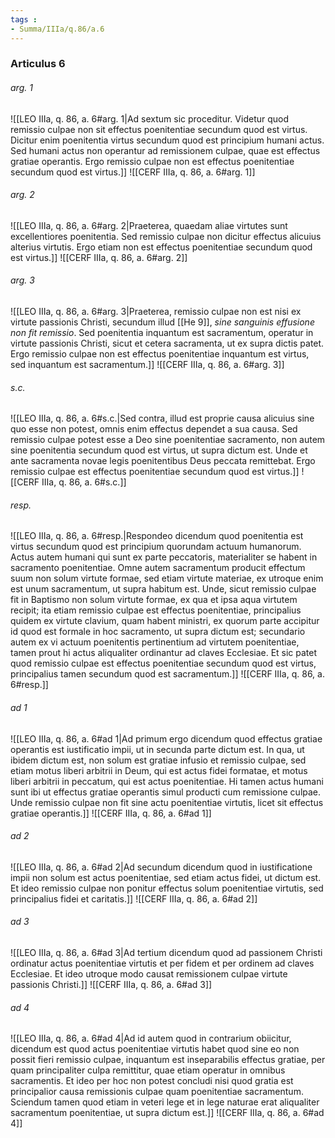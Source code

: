 ```yaml
---
tags : 
- Summa/IIIa/q.86/a.6
---
```


### Articulus 6

###### arg. 1
![[LEO IIIa, q. 86, a. 6#arg. 1|Ad sextum sic proceditur. Videtur quod remissio culpae non sit effectus poenitentiae secundum quod est virtus. Dicitur enim poenitentia virtus secundum quod est principium humani actus. Sed humani actus non operantur ad remissionem culpae, quae est effectus gratiae operantis. Ergo remissio culpae non est effectus poenitentiae secundum quod est virtus.]]
![[CERF IIIa, q. 86, a. 6#arg. 1]]

###### arg. 2
![[LEO IIIa, q. 86, a. 6#arg. 2|Praeterea, quaedam aliae virtutes sunt excellentiores poenitentia. Sed remissio culpae non dicitur effectus alicuius alterius virtutis. Ergo etiam non est effectus poenitentiae secundum quod est virtus.]]
![[CERF IIIa, q. 86, a. 6#arg. 2]]

###### arg. 3
![[LEO IIIa, q. 86, a. 6#arg. 3|Praeterea, remissio culpae non est nisi ex virtute passionis Christi, secundum illud [[He 9]], *sine sanguinis effusione non fit remissio*. Sed poenitentia inquantum est sacramentum, operatur in virtute passionis Christi, sicut et cetera sacramenta, ut ex supra dictis patet. Ergo remissio culpae non est effectus poenitentiae inquantum est virtus, sed inquantum est sacramentum.]]
![[CERF IIIa, q. 86, a. 6#arg. 3]]

###### s.c.
![[LEO IIIa, q. 86, a. 6#s.c.|Sed contra, illud est proprie causa alicuius sine quo esse non potest, omnis enim effectus dependet a sua causa. Sed remissio culpae potest esse a Deo sine poenitentiae sacramento, non autem sine poenitentia secundum quod est virtus, ut supra dictum est. Unde et ante sacramenta novae legis poenitentibus Deus peccata remittebat. Ergo remissio culpae est effectus poenitentiae secundum quod est virtus.]]
![[CERF IIIa, q. 86, a. 6#s.c.]]

###### resp.
![[LEO IIIa, q. 86, a. 6#resp.|Respondeo dicendum quod poenitentia est virtus secundum quod est principium quorundam actuum humanorum. Actus autem humani qui sunt ex parte peccatoris, materialiter se habent in sacramento poenitentiae. Omne autem sacramentum producit effectum suum non solum virtute formae, sed etiam virtute materiae, ex utroque enim est unum sacramentum, ut supra habitum est. Unde, sicut remissio culpae fit in Baptismo non solum virtute formae, ex qua et ipsa aqua virtutem recipit; ita etiam remissio culpae est effectus poenitentiae, principalius quidem ex virtute clavium, quam habent ministri, ex quorum parte accipitur id quod est formale in hoc sacramento, ut supra dictum est; secundario autem ex vi actuum poenitentis pertinentium ad virtutem poenitentiae, tamen prout hi actus aliqualiter ordinantur ad claves Ecclesiae. Et sic patet quod remissio culpae est effectus poenitentiae secundum quod est virtus, principalius tamen secundum quod est sacramentum.]]
![[CERF IIIa, q. 86, a. 6#resp.]]

###### ad 1
![[LEO IIIa, q. 86, a. 6#ad 1|Ad primum ergo dicendum quod effectus gratiae operantis est iustificatio impii, ut in secunda parte dictum est. In qua, ut ibidem dictum est, non solum est gratiae infusio et remissio culpae, sed etiam motus liberi arbitrii in Deum, qui est actus fidei formatae, et motus liberi arbitrii in peccatum, qui est actus poenitentiae. Hi tamen actus humani sunt ibi ut effectus gratiae operantis simul producti cum remissione culpae. Unde remissio culpae non fit sine actu poenitentiae virtutis, licet sit effectus gratiae operantis.]]
![[CERF IIIa, q. 86, a. 6#ad 1]]

###### ad 2
![[LEO IIIa, q. 86, a. 6#ad 2|Ad secundum dicendum quod in iustificatione impii non solum est actus poenitentiae, sed etiam actus fidei, ut dictum est. Et ideo remissio culpae non ponitur effectus solum poenitentiae virtutis, sed principalius fidei et caritatis.]]
![[CERF IIIa, q. 86, a. 6#ad 2]]

###### ad 3
![[LEO IIIa, q. 86, a. 6#ad 3|Ad tertium dicendum quod ad passionem Christi ordinatur actus poenitentiae virtutis et per fidem et per ordinem ad claves Ecclesiae. Et ideo utroque modo causat remissionem culpae virtute passionis Christi.]]
![[CERF IIIa, q. 86, a. 6#ad 3]]

###### ad 4
![[LEO IIIa, q. 86, a. 6#ad 4|Ad id autem quod in contrarium obiicitur, dicendum est quod actus poenitentiae virtutis habet quod sine eo non possit fieri remissio culpae, inquantum est inseparabilis effectus gratiae, per quam principaliter culpa remittitur, quae etiam operatur in omnibus sacramentis. Et ideo per hoc non potest concludi nisi quod gratia est principalior causa remissionis culpae quam poenitentiae sacramentum. Sciendum tamen quod etiam in veteri lege et in lege naturae erat aliqualiter sacramentum poenitentiae, ut supra dictum est.]]
![[CERF IIIa, q. 86, a. 6#ad 4]]

